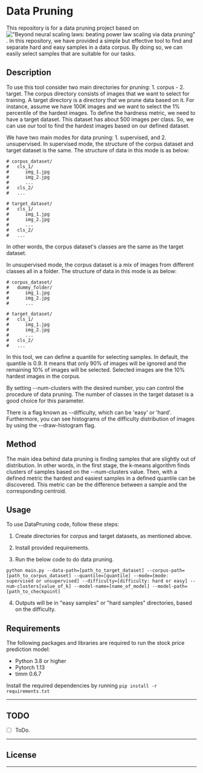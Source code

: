 # Data Pruning
This repository is for a data pruning project based on !["Beyond neural scaling laws: beating power law scaling via data pruning"](https://arxiv.org/abs/2206.14486). In this repository, we have provided a simple but effective tool to find and separate hard and easy samples in a data corpus. By doing so, we can easily select samples that are suitable for our tasks. 

## Description
To use this tool consider two main directories for pruning: 1. corpus - 2. target. The corpus directory consists of images that we want to select for training. A target directory is a directory that we prune data based on it. For instance, assume we have 100K images and we want to select the 1% percentile of the hardest images. To define the hardness metric, we need to have a target dataset. This dataset has about 500 images per class. So, we can use our tool to find the hardest images based on our defined dataset.

We have two main modes for data pruning: 1. supervised, and 2. unsupervised. In supervised mode, the structure of the corpus dataset and target dataset is the same. The structure of data in this mode is as below:

```
# corpus_dataset/
#   cls_1/
#      img_1.jpg
#      img_2.jpg
#      ...
#   cls_2/
#   ...

# target_dataset/
#   cls_1/
#      img_1.jpg
#      img_2.jpg
#      ...
#   cls_2/
#   ...
```

In other words, the corpus dataset's classes are the same as the target dataset. 

In unsupervised mode, the corpus dataset is a mix of images from different classes all in a folder. The structure of data in this mode is as below:

```
# corpus_dataset/
#   dummy_folder/
#      img_1.jpg
#      img_2.jpg
#      ...

# target_dataset/
#   cls_1/
#      img_1.jpg
#      img_2.jpg
#      ...
#   cls_2/
#   ...
```

In this tool, we can define a quantile for selecting samples. In default, the quantile is 0.9. It means that only 90% of images will be ignored and the remaining 10% of images will be selected. Selected images are the 10% hardest images in the corpus. 

By setting --num-clusters with the desired number, you can control the procedure of data pruning. The number of classes in the target dataset is a good choice for this parameter. 

There is a flag known as --difficulty, which can be 'easy' or 'hard'. Furthermore, you can see histograms of the difficulty distribution of images by using the --draw-histogram flag. 

## Method
The main idea behind data pruning is finding samples that are slightly out of distribution. In other words, in the first stage, the k-means algorithm finds clusters of samples based on the --num-clusters value. Then, with a defined metric the hardest and easiest samples in a defined quantile can be discovered. This metric can be the difference between a sample and the corresponding centroid. 

## Usage
To use DataPruning code, follow these steps:

1. Create directories for corpus and target datasets, as mentioned above.

2. Install provided requirements.

3. Run the below code to do data pruning.
```
python main.py --data-path=[path_to_target_dataset] --corpus-path=[path_to_corpus_dataset] --quantile=[quantile] --mode=[mode: supervised or unsupervised] --difficulty=[difficulty: hard or easy] --num-clusters[value_of_k] --model-name=[name_of_model] --model-path=[path_to_checkpoint]  
```

4. Outputs will be in "easy samples" or "hard samples" directories, based on the difficulty.



## Requirements
The following packages and libraries are required to run the stock price prediction model:
- Python 3.8 or higher
- Pytorch 1.13
- timm 0.6.7

Install the required dependencies by running `pip install -r requirements.txt`

---
## TODO
- [ ] ToDo.

---
## License

---
